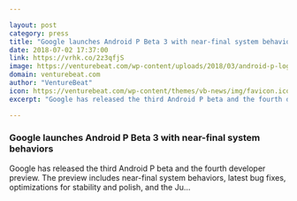 ```yaml
---

layout: post
category: press
title: "Google launches Android P Beta 3 with near-final system behaviors"
date: 2018-07-02 17:37:00
link: https://vrhk.co/2z3qfjS
image: https://venturebeat.com/wp-content/uploads/2018/03/android-p-logo.png?fit=1200%2C650&strip=all
domain: venturebeat.com
author: "VentureBeat"
icon: https://venturebeat.com/wp-content/themes/vb-news/img/favicon.ico
excerpt: "Google has released the third Android P beta and the fourth developer preview. The preview includes near-final system behaviors, latest bug fixes, optimizations for stability and polish, and the Ju…"

---
```


### Google launches Android P Beta 3 with near-final system behaviors

Google has released the third Android P beta and the fourth developer preview. The preview includes near-final system behaviors, latest bug fixes, optimizations for stability and polish, and the Ju…